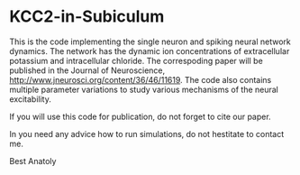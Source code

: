 # KCC2-in-Subiculum

This is the code implementing the single neuron and spiking neural network dynamics. The network has the dynamic ion concentrations of
extracellular potassium and intracellular chloride. The correspoding paper will be published in the Journal of Neuroscience, http://www.jneurosci.org/content/36/46/11619. The code also contains multiple parameter variations to study various mechanisms of the neural excitability.

If you will use this code for publication, do not forget to cite our paper.


In you need any advice how to run simulations, do not hestitate to contact me.

Best
Anatoly
